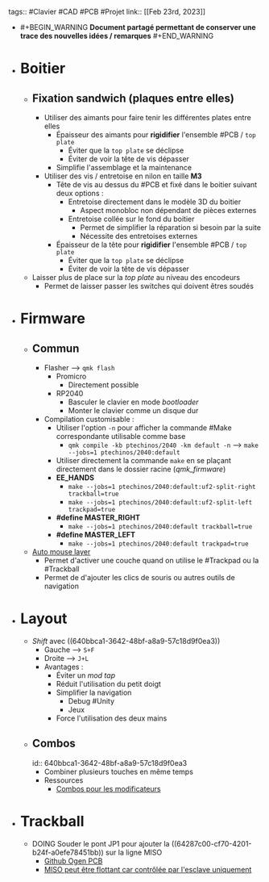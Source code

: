 tags:: #Clavier #CAD #PCB #Projet 
link:: 
[[Feb 23rd, 2023]]

- #+BEGIN_WARNING
  **Document partagé permettant de conserver une trace des nouvelles idées / remarques** 
  #+END_WARNING
- # Boitier
	- ## Fixation sandwich (plaques entre elles)
		- Utiliser des aimants pour faire tenir les différentes plates entre elles
			- Épaisseur des aimants pour **rigidifier** l'ensemble #PCB / `top plate`
				- Éviter que la `top plate` se déclipse
				- Éviter de voir la tête de vis dépasser
			- Simplifie l'assemblage et la maintenance
		- Utiliser des vis / entretoise en nilon en taille **M3**
			- Tête de vis au dessus du #PCB et fixé dans le boitier suivant deux options :
				- Entretoise directement dans le modèle 3D du boitier
					- Aspect monobloc non dépendant de pièces externes
				- Entretoise collée sur le fond du boitier
					- Permet de simplifier la réparation si besoin par la suite
					- Nécessite des entretoises externes
			- Épaisseur de la tête pour **rigidifier** l'ensemble #PCB / `top plate`
				- Éviter que la `top plate` se déclipse
				- Éviter de voir la tête de vis dépasser
	- Laisser plus de place sur la *top plate* au niveau des encodeurs
		- Permet de laisser passer les switches qui doivent êtres soudés
- # Firmware
	- ## Commun
		- Flasher --> `qmk flash`
			- Promicro
				- Directement possible
			- RP2040
				- Basculer le clavier en mode *bootloader*
				- Monter le clavier comme un disque dur
		- Compilation customisable :
			- Utiliser l'option `-n` pour afficher la commande #Make correspondante utilisable comme base
				- `qmk compile -kb ptechinos/2040 -km default -n` --> `make --jobs=1 ptechinos/2040:default`
			- Utiliser directement la commande `make` en se plaçant directement dans le dossier  racine (*qmk_firmware*)
			- **EE_HANDS**
				- `make --jobs=1 ptechinos/2040:default:uf2-split-right trackball=true`
				- `make --jobs=1 ptechinos/2040:default:uf2-split-left trackpad=true`
			- **#define MASTER_RIGHT**
				- `make --jobs=1 ptechinos/2040:default trackball=true`
			- **#define MASTER_LEFT**
				- `make --jobs=1 ptechinos/2040:default trackpad=true`
	- [Auto mouse layer](https://github.com/qmk/qmk_firmware/blob/master/docs/feature_pointing_device.md#automatic-mouse-layer-idpointing-device-auto-mouse)
		- Permet d'activer une couche quand on utilise le #Trackpad ou la #Trackball
		- Permet de d'ajouter les clics de souris ou autres outils de navigation
- # Layout
	- *Shift* avec ((640bbca1-3642-48bf-a8a9-57c18d9f0ea3))
		- Gauche --> `S+F`
		- Droite    --> `J+L`
		- Avantages :
			- Éviter un *mod tap*
			- Réduit l'utilisation du petit doigt
			- Simplifier la navigation
				- Debug #Unity
				- Jeux
			- Force l'utilisation des deux mains
	- ## Combos
	  id:: 640bbca1-3642-48bf-a8a9-57c18d9f0ea3
		- Combiner plusieurs touches en même temps
		- Ressources
			- [Combos pour les modificateurs](https://jasoncarloscox.com/blog/combo-mods/)
- # Trackball
	- DOING Souder le pont JP1 pour ajouter la ((64287c00-cf70-4201-b24f-a0efe78451bb)) sur la ligne MISO
		- [Github Ogen PCB](https://github.com/JeremyBois/Ogen)
		- [MISO peut être flottant car contrôlée par l'esclave uniquement](https://electronics.stackexchange.com/a/234707)